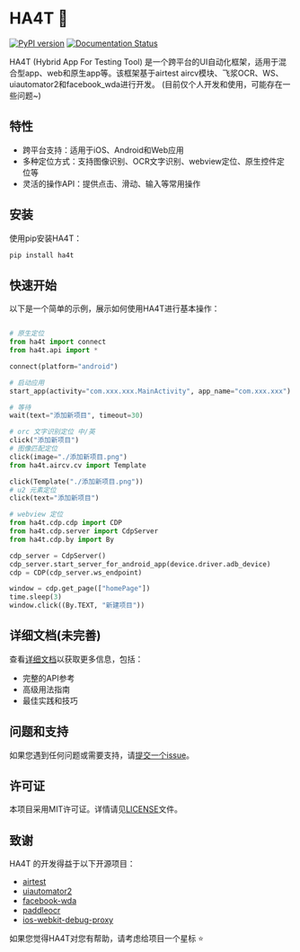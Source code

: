 # HA4T 🐍

[![PyPI version](https://badge.fury.io/py/ha4t.svg)](https://badge.fury.io/py/ha4t)
[![Documentation Status](https://img.shields.io/badge/docs-latest-brightgreen)](https://exuils.github.io/HA4T/)

HA4T (Hybrid App For Testing Tool)
是一个跨平台的UI自动化框架，适用于混合型app、web和原生app等。该框架基于airtest
aircv模块、飞浆OCR、WS、uiautomator2和facebook_wda进行开发。
(目前仅个人开发和使用，可能存在一些问题~)

## 特性

- 跨平台支持：适用于iOS、Android和Web应用
- 多种定位方式：支持图像识别、OCR文字识别、webview定位、原生控件定位等
- 灵活的操作API：提供点击、滑动、输入等常用操作

## 安装

使用pip安装HA4T：

```bash
pip install ha4t
```

## 快速开始

以下是一个简单的示例，展示如何使用HA4T进行基本操作：

```python

# 原生定位
from ha4t import connect
from ha4t.api import *

connect(platform="android")

# 启动应用
start_app(activity="com.xxx.xxx.MainActivity", app_name="com.xxx.xxx")

# 等待
wait(text="添加新项目", timeout=30)

# orc 文字识别定位 中/英
click("添加新项目")
# 图像匹配定位
click(image="./添加新项目.png")
from ha4t.aircv.cv import Template

click(Template("./添加新项目.png"))
# u2 元素定位
click(text="添加新项目")

# webview 定位
from ha4t.cdp.cdp import CDP
from ha4t.cdp.server import CdpServer
from ha4t.cdp.by import By

cdp_server = CdpServer()
cdp_server.start_server_for_android_app(device.driver.adb_device)
cdp = CDP(cdp_server.ws_endpoint)

window = cdp.get_page(["homePage"])
time.sleep(3)
window.click((By.TEXT, "新建项目"))
```

## 详细文档(未完善)

查看[详细文档](https://exuils.github.io/HA4T/)以获取更多信息，包括：

- 完整的API参考
- 高级用法指南
- 最佳实践和技巧

## 问题和支持

如果您遇到任何问题或需要支持，请[提交一个issue](https://github.com/Exuils/HA4T/issues)。

## 许可证

本项目采用MIT许可证。详情请见[LICENSE](LICENSE)文件。

## 致谢

HA4T 的开发得益于以下开源项目：

- [airtest](https://github.com/NetEase/airtest)
- [uiautomator2](https://github.com/openatx/uiautomator2)
- [facebook-wda](https://github.com/openatx/facebook-wda)
- [paddleocr](https://github.com/PaddlePaddle/PaddleOCR)
- [ios-webkit-debug-proxy](https://github.com/google/ios-webkit-debug-proxy)

如果您觉得HA4T对您有帮助，请考虑给项目一个星标 ⭐️
